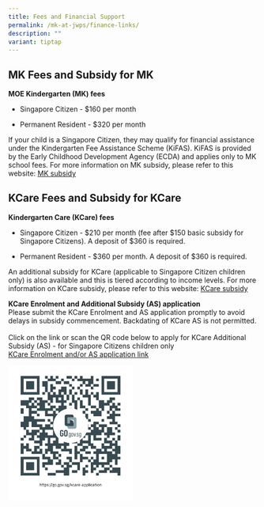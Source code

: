 ```yaml
---
title: Fees and Financial Support
permalink: /mk-at-jwps/finance-links/
description: ""
variant: tiptap
---
```

<h2>MK Fees and Subsidy for MK</h2>
<p><strong>MOE Kindergarten (MK) fees</strong>
</p>
<ul data-tight="true" class="tight">
<li>
<p>Singapore Citizen - $160 per month</p>
</li>
<li>
<p>Permanent Resident - $320 per month</p>
</li>
</ul>
<p>If your child is a Singapore Citizen, they may qualify for financial assistance
under the Kindergarten Fee Assistance Scheme (KiFAS). KiFAS is provided
by the Early Childhood Development Agency (ECDA) and applies only to MK
school fees. For more information on MK subsidy, please refer to this website:
<a href="https://www.ecda.gov.sg/parents/subsidies-financial-assistance#KIFAS" rel="noopener noreferrer nofollow" target="_blank">MK subsidy</a>
</p>
<h2>KCare Fees and Subsidy for KCare</h2>
<p><strong>Kindergarten Care (KCare) fees</strong>
</p>
<ul data-tight="true" class="tight">
<li>
<p>Singapore Citizen - $210 per month (fee after $150 basic subsidy for Singapore
Citizens). A deposit of $360 is required.</p>
</li>
<li>
<p>Permanent Resident - $360 per month. A deposit of $360 is required.</p>
</li>
</ul>
<p>An additional subsidy for KCare (applicable to Singapore Citizen children
only) is also available and this is tiered according to income levels.
For more information on KCare subsidy, please refer to this website:
<a href="https://www.moe.gov.sg/preschool/moe-kindergarten/kindergarten-care" rel="noopener noreferrer nofollow" target="_blank">KCare subsidy</a>
</p>
<p></p>
<p><strong>KCare Enrolment and Additional Subsidy (AS) application</strong>
<br>Please submit the KCare Enrolment and AS application promptly to avoid
delays in subsidy commencement. Backdating of KCare AS is not permitted.
<br>
<br>Click on the link or scan the QR code below to apply for KCare Additional
Subsidy (AS) - for Singapore Citizens children only
<br><a href="go.gov.sg/kcare-application" rel="noopener nofollow" target="_blank">KCare Enrolment and/or AS application link</a>
</p>
<p></p>
<div class="isomer-image-wrapper">
<img style="width: 50%;" height="auto" width="100%" alt="" src="/images/MK/QR_code_KCare_enrolment_and_subsidy_appln.png">
</div>
<p></p>
